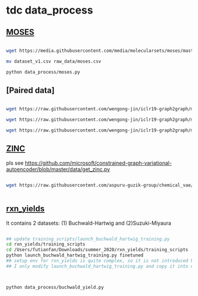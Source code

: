 # tdc data_process



## [MOSES](https://github.com/molecularsets/moses) 


```bash

wget https://media.githubusercontent.com/media/molecularsets/moses/master/data/dataset_v1.csv 

mv dataset_v1.csv raw_data/moses.csv

python data_process/moses.py 

```


## [Paired data]

```bash

wget https://raw.githubusercontent.com/wengong-jin/iclr19-graph2graph/master/data/drd2/train_pairs.txt

wget https://raw.githubusercontent.com/wengong-jin/iclr19-graph2graph/master/data/qed/train_pairs.txt

wget https://raw.githubusercontent.com/wengong-jin/iclr19-graph2graph/master/data/logp04/train_pairs.txt

```

## [ZINC](https://github.com/microsoft/constrained-graph-variational-autoencoder/blob/master/data/get_zinc.py)

pls see https://github.com/microsoft/constrained-graph-variational-autoencoder/blob/master/data/get_zinc.py 

```bash

wget https://raw.githubusercontent.com/aspuru-guzik-group/chemical_vae/master/models/zinc_properties/250k_rndm_zinc_drugs_clean_3.csv 



```



## [rxn_yields](https://github.com/rxn4chemistry/rxn_yields)


It contains 2 datasets: (1) Buchwald-Hartwig and (2)Suzuki-Miyaura

```bash 

## update training_scripts/launch_buchwald_hartwig_training.py 
cd rxn_yields/training_scripts
cd /Users/futianfan/Downloads/summer_2020/rxn_yields/training_scripts
python launch_buchwald_hartwig_training.py finetuned 
## setup env for rxn_yields is quite complex, so it is not introduced here. 
## I only modify launch_buchwald_hartwig_training.py and copy it into data_process repo -> output is "buchwald.csv", in raw_data



python data_process/buchwald_yield.py 


```














